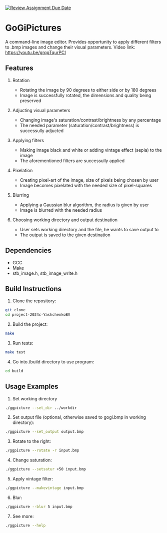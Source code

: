 [![Review Assignment Due Date](https://classroom.github.com/assets/deadline-readme-button-22041afd0340ce965d47ae6ef1cefeee28c7c493a6346c4f15d667ab976d596c.svg)](https://classroom.github.com/a/q4OE-XW1)
# GoGiPictures

A command-line image editor. Provides opportunity to apply different filters to .bmp images and change their visual parameters. Video link: https://youtu.be/grqgTqurPCI

## Features

1. Rotation
   - Rotating the image by 90 degrees to either side or by 180 degrees
   - Image is successfully rotated, the dimensions and quality being preserved

2. Adjucting visual parameters
   - Changing image's saturation/contrast/brightness by any percentage
   - The needed parameter (saturation/contrast/brightness) is successully adjucted

3. Applying filters
   - Making image black and white or adding vintage effect (sepia) to the image
   - The aforementioned filters are successully applied

4. Pixelation
   - Creating pixel-art of the image, size of pixels being chosen by user
   - Image becomes pixelated with the needed size of pixel-squares

5. Blurring
   - Applying a Gaussian blur algorithm, the radius is given by user
   - Image is blurred with the needed radius
  
6. Choosing working directory and output destination
   - User sets working directory and the file, he wants to save output to
   - The output is saved to the given destination

## Dependencies

- GCC
- Make
- stb_image.h, stb_image_write.h

## Build Instructions

1. Clone the repository:
```bash
git clone 
cd project-2024c-YashchenkoBV
```

2. Build the project:
```bash
make
```

3. Run tests:
```bash
make test
```

4. Go into /build directory to use program:
```bash
cd build
```

## Usage Examples

1. Set working directory
```bash
./ggpicture --set_dir ../workdir
```

2. Set output file (optional, otherwise saved to gogi.bmp in working directory):
```bash
./ggpicture --set_output output.bmp
```

3. Rotate to the right:
```bash
./ggpicture --rotate -r input.bmp
```

4. Change saturation:
```bash
./ggpicture --setsatur +50 input.bmp
```

5. Apply vintage filter:
```bash
./ggpicture --makevintage input.bmp
```

6. Blur:
```bash
./ggpicture --blur 5 input.bmp
```

7. See more:
```bash
./ggpicture --help
```
